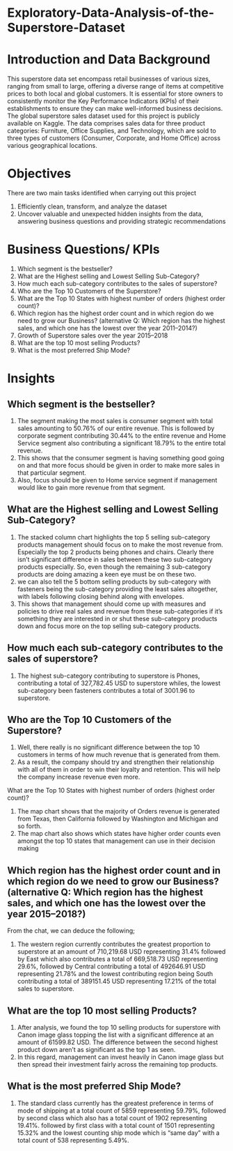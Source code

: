 # Exploratory-Data-Analysis-of-the-Superstore-Dataset

# Introduction and Data Background
This superstore data set encompass retail businesses of various sizes, ranging from small to large, offering a diverse range of items at competitive prices to both local and global customers. It is essential for store owners to consistently monitor the Key Performance Indicators (KPIs) of their establishments to ensure they can make well-informed business decisions.
The global superstore sales dataset used for this project is publicly available on Kaggle. The data comprises sales data for three product categories: Furniture, Office Supplies, and Technology, which are sold to three types of customers (Consumer, Corporate, and Home Office) across various geographical locations.

# Objectives

There are two main tasks identified when carrying out this project
1. Efficiently clean, transform, and analyze the dataset
2. Uncover valuable and unexpected hidden insights from the data, answering business questions and providing strategic recommendations

# Business Questions/ KPIs

1. Which segment is the bestseller?
2. What are the Highest selling and Lowest Selling Sub-Category?
3. How much each sub-category contributes to the sales of superstore?
4. Who are the Top 10 Customers of the Superstore?
5. What are the Top 10 States with highest number of orders (highest order count)?
6. Which region has the highest order count and in which region do we need to grow our Business? (alternative Q: Which region has the highest sales, and which one     has the lowest over the year 2011–2014?)
7. Growth of Superstore sales over the year 2015–2018
8. What are the top 10 most selling Products?
9. What is the most preferred Ship Mode?

# Insights

## Which segment is the bestseller?

1. The segment making the most sales is consumer segment with total sales amounting to 50.76% of our entire revenue.
This is followed by corporate segment contributing 30.44% to the entire revenue and Home Service segment also contributing a significant 18.79% to the entire total revenue.
2. This shows that the consumer segment is having something good going on and that more focus should be given in order to make more sales in that particular segment.
3. Also, focus should be given to Home service segment if management would like to gain more revenue from that segment.

## What are the Highest selling and Lowest Selling Sub-Category?

1. The stacked column chart highlights the top 5 selling sub-category products management should focus on to make the most revenue from. Especially the top 2 products being phones and chairs. Clearly there isn’t significant difference in sales between these two sub-category products especially. So, even though the remaining 3 sub-category products are doing amazing a keen eye must be on these two.
2. we can also tell the 5 bottom selling products by sub-category with fasteners being the sub-category providing the least sales altogether, with labels following closing behind along with envelopes.
3. This shows that management should come up with measures and policies to drive real sales and revenue from these sub-categories if it’s something they are interested in or shut these sub-category products down and focus more on the top selling sub-category products.

## How much each sub-category contributes to the sales of superstore?

1. The highest sub-category contributing to superstore is Phones, contributing a total of 327,782.45 USD to superstore whiles, the lowest sub-category been      fasteners contributes a total of 3001.96 to superstore.


## Who are the Top 10 Customers of the Superstore?

1. Well, there really is no significant difference between the top 10 customers in terms of how much revenue that is generated from them.
2. As a result, the company should try and strengthen their relationship with all of them in order to win their loyalty and retention. This will help the company increase revenue even more.

What are the Top 10 States with highest number of orders (highest order count)?

1. The map chart shows that the majority of Orders revenue is generated from Texas, then California followed by Washington and Michigan and so forth.
2. The map chart also shows which states have higher order counts even amongst the top 10 states that management can use in their decision making


## Which region has the highest order count and in which region do we need to grow our Business? (alternative Q: Which region has the highest sales, and which one has the lowest over the year 2015–2018?)

From the chat, we can deduce the following;
1. The western region currently contributes the greatest proportion to superstore at an amount of 710,219.68 USD representing 31.4% followed by East which also contributes a total of 669,518.73 USD representing 29.6%, followed by Central contributing a total of 492646.91 USD representing 21.78% and the lowest contributing region being South contributing a total of 389151.45 USD representing 17.21% of the total sales to superstore.

## What are the top 10 most selling Products?

1. After analysis, we found the top 10 selling products for superstore with Canon image glass topping the list with a significant difference at an amount of 61599.82 USD. The difference between the second highest product down aren’t as significant as the top 1 as seen.
2. In this regard, management can invest heavily in Canon image glass but then spread their investment fairly across the remaining top products.


## What is the most preferred Ship Mode?

1. The standard class currently has the greatest preference in terms of mode of shipping at a total count of 5859 representing 59.79%, followed by second class which also has a total count of 1902 representing 19.41%. followed by first class with a total count of 1501 representing 15.32% and the lowest counting ship mode which is “same day” with a total count of 538 representing 5.49%.
